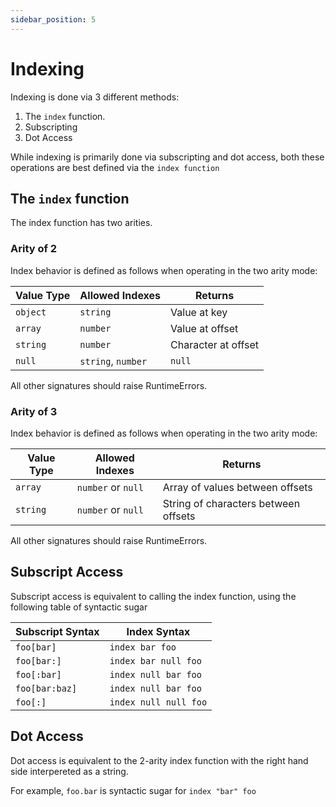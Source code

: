 ```yaml
---
sidebar_position: 5
---
```


# Indexing

Indexing is done via 3 different methods:

1. The `index` function.
2. Subscripting
3. Dot Access

While indexing is primarily done via subscripting and dot access, both these operations are best defined via the `index function`

## The `index` function
The index function has two arities.

### Arity of 2
Index behavior is defined as follows when operating in the two arity mode:

| Value Type | Allowed Indexes    | Returns             |
|------------|--------------------|---------------------|
| `object`   | `string`           | Value at key        |
| `array`    | `number`           | Value at offset     |
| `string`   | `number`           | Character at offset |
| `null`     | `string`, `number` | `null`              |

All other signatures should raise RuntimeErrors.

### Arity of 3
Index behavior is defined as follows when operating in the two arity mode:

| Value Type | Allowed Indexes    | Returns                              |
|------------|--------------------|--------------------------------------|
| `array`    | `number` or `null` | Array of values between offsets      |
| `string`   | `number` or `null` | String of characters between offsets |

All other signatures should raise RuntimeErrors.

## Subscript Access
Subscript access is equivalent to calling the index function, using the following table of syntactic sugar

| Subscript Syntax | Index Syntax          |
|------------------|-----------------------|
| `foo[bar]`       | `index bar foo`       |
| `foo[bar:]`      | `index bar null foo`  |
| `foo[:bar]`      | `index null bar foo`  |
| `foo[bar:baz]`   | `index null bar foo`  |
| `foo[:]`         | `index null null foo` |

## Dot Access
Dot access is equivalent to the 2-arity index function with the right hand side interpereted as
a string.

For example, `foo.bar` is syntactic sugar for `index "bar" foo`
